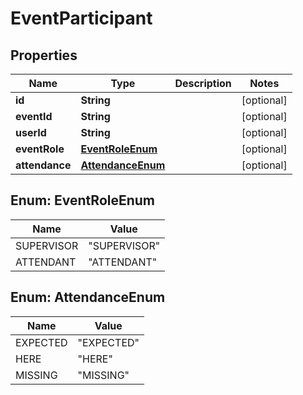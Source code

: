 

# EventParticipant


## Properties

Name | Type | Description | Notes
------------ | ------------- | ------------- | -------------
**id** | **String** |  |  [optional]
**eventId** | **String** |  |  [optional]
**userId** | **String** |  |  [optional]
**eventRole** | [**EventRoleEnum**](#EventRoleEnum) |  |  [optional]
**attendance** | [**AttendanceEnum**](#AttendanceEnum) |  |  [optional]



## Enum: EventRoleEnum

Name | Value
---- | -----
SUPERVISOR | &quot;SUPERVISOR&quot;
ATTENDANT | &quot;ATTENDANT&quot;



## Enum: AttendanceEnum

Name | Value
---- | -----
EXPECTED | &quot;EXPECTED&quot;
HERE | &quot;HERE&quot;
MISSING | &quot;MISSING&quot;




